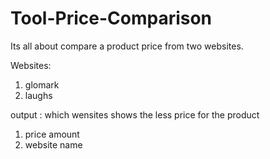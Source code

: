 # Tool-Price-Comparison

Its all about compare a product price from two websites.

Websites: 
1.  glomark
2.  laughs

output : 
which wensites shows the less price for the product
1. price amount
2. website name
